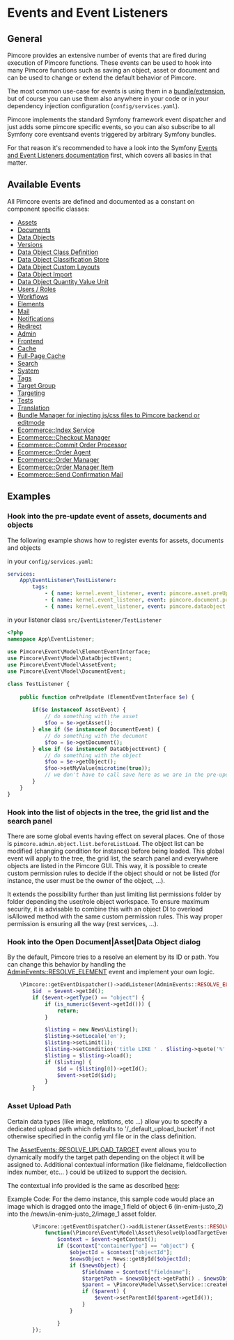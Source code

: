 # Events and Event Listeners

## General

Pimcore provides an extensive number of events that are fired during execution of Pimcore functions. These events can be 
used to hook into many Pimcore functions such as saving an object, asset or document and can be used to change or extend 
the default behavior of Pimcore.

The most common use-case for events is using them in a [bundle/extension](13_Bundle_Developers_Guide/06_Plugin_Backend_UI.md), but 
of course you can use them also anywhere in your code or in your dependency injection configuration (`config/services.yaml`). 

Pimcore implements the standard Symfony framework event dispatcher and just adds some pimcore specific events, 
so you can also subscribe to all Symfony core eventsand events triggered by arbitrary Symfony bundles. 

For that reason it's recommended to have a look into the Symfony [Events and Event Listeners documentation](http://symfony.com/doc/5.2/event_dispatcher.html)
first, which covers all basics in that matter. 

## Available Events

All Pimcore events are defined and documented as a constant on component specific classes: 
- [Assets](https://github.com/pimcore/pimcore/blob/10.x/lib/Event/AssetEvents.php)
- [Documents](https://github.com/pimcore/pimcore/blob/10.x/lib/Event/DocumentEvents.php)
- [Data Objects](https://github.com/pimcore/pimcore/blob/10.x/lib/Event/DataObjectEvents.php)
- [Versions](https://github.com/pimcore/pimcore/blob/10.x/lib/Event/VersionEvents.php)
- [Data Object Class Definition](https://github.com/pimcore/pimcore/blob/10.x/lib/Event/DataObjectClassDefinitionEvents.php)
- [Data Object Classification Store](https://github.com/pimcore/pimcore/blob/10.x/lib/Event/DataObjectClassificationStoreEvents.php)
- [Data Object Custom Layouts](https://github.com/pimcore/pimcore/blob/10.x/lib/Event/DataObjectCustomLayoutEvents.php)
- [Data Object Import](https://github.com/pimcore/pimcore/blob/10.x/lib/Event/DataObjectImportEvents.php)
- [Data Object Quantity Value Unit](https://github.com/pimcore/pimcore/blob/10.x/lib/Event/DataObjectQuantityValueEvents.php)
- [Users / Roles](https://github.com/pimcore/pimcore/blob/10.x/lib/Event/UserRoleEvents.php)
- [Workflows](https://github.com/pimcore/pimcore/blob/10.x/lib/Event/WorkflowEvents.php)
- [Elements](https://github.com/pimcore/pimcore/blob/10.x/lib/Event/ElementEvents.php)
- [Mail](https://github.com/pimcore/pimcore/blob/10.x/lib/Event/MailEvents.php)
- [Notifications](https://github.com/pimcore/pimcore/blob/10.x/lib/Event/NotificationEvents.php)
- [Redirect](https://github.com/pimcore/pimcore/blob/10.x/lib/Event/RedirectEvents.php)
- [Admin](https://github.com/pimcore/pimcore/blob/10.x/lib/Event/AdminEvents.php)
- [Frontend](https://github.com/pimcore/pimcore/blob/10.x/lib/Event/FrontendEvents.php)
- [Cache](https://github.com/pimcore/pimcore/blob/10.x/lib/Event/CoreCacheEvents.php)
- [Full-Page Cache](https://github.com/pimcore/pimcore/blob/10.x/lib/Event/FullPageCacheEvents.php)
- [Search](https://github.com/pimcore/pimcore/blob/10.x/lib/Event/SearchBackendEvents.php)
- [System](https://github.com/pimcore/pimcore/blob/10.x/lib/Event/SystemEvents.php)
- [Tags](https://github.com/pimcore/pimcore/blob/10.x/lib/Event/TagEvents.php)
- [Target Group](https://github.com/pimcore/pimcore/blob/10.x/lib/Event/TargetGroupEvents.php)
- [Targeting](https://github.com/pimcore/pimcore/blob/10.x/lib/Event/TargetingEvents.php)
- [Tests](https://github.com/pimcore/pimcore/blob/10.x/lib/Event/TestEvents.php)
- [Translation](https://github.com/pimcore/pimcore/blob/10.x/lib/Event/TranslationEvents.php)
- [Bundle Manager for injecting js/css files to Pimcore backend or editmode](https://github.com/pimcore/pimcore/blob/10.x/lib/Event/BundleManagerEvents.php)
- [Ecommerce::Index Service](https://github.com/pimcore/pimcore/blob/10.x/lib/Event/Ecommerce/IndexServiceEvents.php)
- [Ecommerce::Checkout Manager](https://github.com/pimcore/pimcore/blob/10.x/lib/Event/Ecommerce/CheckoutManagerEvents.php)
- [Ecommerce::Commit Order Processor](https://github.com/pimcore/pimcore/blob/10.x/lib/Event/Ecommerce/CommitOrderProcessorEvents.php)
- [Ecommerce::Order Agent](https://github.com/pimcore/pimcore/blob/10.x/lib/Event/Ecommerce/OrderAgentEvents.php)
- [Ecommerce::Order Manager](https://github.com/pimcore/pimcore/blob/10.x/lib/Event/Ecommerce/OrderManagerEvents.php)
- [Ecommerce::Order Manager Item](https://github.com/pimcore/pimcore/blob/10.x/lib/Event/Ecommerce/CheckoutManagerItemEvents.php)
- [Ecommerce::Send Confirmation Mail](https://github.com/pimcore/pimcore/blob/10.x/lib/Event/Ecommerce/SendConfirmationMailEvents.php)

## Examples

### Hook into the pre-update event of assets, documents and objects
The following example shows how to register events for assets, documents and objects 

in your `config/services.yaml`: 
```yaml
services:
    App\EventListener\TestListener:
        tags:
            - { name: kernel.event_listener, event: pimcore.asset.preUpdate, method: onPreUpdate }
            - { name: kernel.event_listener, event: pimcore.document.preUpdate, method: onPreUpdate }
            - { name: kernel.event_listener, event: pimcore.dataobject.preUpdate, method: onPreUpdate }
```

in your listener class `src/EventListener/TestListener`
```php
<?php
namespace App\EventListener;
  
use Pimcore\Event\Model\ElementEventInterface;
use Pimcore\Event\Model\DataObjectEvent;
use Pimcore\Event\Model\AssetEvent;
use Pimcore\Event\Model\DocumentEvent;

class TestListener {
     
    public function onPreUpdate (ElementEventInterface $e) {
       
        if($e instanceof AssetEvent) {
            // do something with the asset
            $foo = $e->getAsset(); 
        } else if ($e instanceof DocumentEvent) {
            // do something with the document
            $foo = $e->getDocument(); 
        } else if ($e instanceof DataObjectEvent) {
            // do something with the object
            $foo = $e->getObject(); 
            $foo->setMyValue(microtime(true));
            // we don't have to call save here as we are in the pre-update event anyway ;-) 
        }
    }
}
```

### Hook into the list of objects in the tree, the grid list and the search panel

There are some global events having effect on several places. One of those is `pimcore.admin.object.list.beforeListLoad`.
The object list can be modified (changing condition for instance) before being loaded. This global event will apply to the tree, the grid list, the search panel and everywhere objects are listed in the Pimcore GUI.
This way, it is possible to create custom permission rules to decide if the object should or not be listed (for instance, the user must be the owner of the object, ...).

It extends the possibility further than just limiting list permissions folder by folder depending the user/role object workspace.
To ensure maximum security, it is advisable to combine this with an object DI to overload isAllowed method with the same custom permission rules. This way proper permission is ensuring all the way (rest services, ...).

### Hook into the Open Document|Asset|Data Object dialog

By the default, Pimcore tries to a resolve an element by its ID or path.
You can change this behavior by handling the [AdminEvents::RESOLVE_ELEMENT](https://github.com/pimcore/pimcore/blob/10.x/lib/Event/AdminEvents.php) event
and implement your own logic.

```php
    \Pimcore::getEventDispatcher()->addListener(AdminEvents::RESOLVE_ELEMENT, function(ResolveElementEvent $event) {
        $id  = $event->getId();
        if ($event->getType() == "object") {
            if (is_numeric($event->getId())) {
                return;
            }

            $listing = new News\Listing();
            $listing->setLocale('en');
            $listing->setLimit(1);
            $listing->setCondition('title LIKE ' . $listing->quote('%' . $id . '%'));
            $listing = $listing->load();
            if ($listing) {
                $id = ($listing[0])->getId();
                $event->setId($id);
            }
        }               
```

### Asset Upload Path

Certain data types (like image, relations, etc ...) allow you to specify a dedicated upload path which defaults 
to '/_default_upload_bucket' if not otherwise specified in the config yml file or in the class definition.

The [AssetEvents::RESOLVE_UPLOAD_TARGET](https://github.com/pimcore/pimcore/blob/10.x/lib/Event/AssetEvents.php) event
allows you to dynamically modify the target path depending on the object it will be assigned to. 
Additional contextual information (like fieldname, fieldcollection index number, etc... ) could be utilized to
support the decision.

The contextual info provided is the same as described [here](../05_Objects/01_Object_Classes/01_Data_Types/10_Calculated_Value_Type.md):

Example Code: For the demo instance, this sample code would place an image which is dragged onto the image_1 field of object 6 (in-enim-justo_2)
into the /news/in-enim-justo_2/image_1 asset folder.

```php
        \Pimcore::getEventDispatcher()->addListener(AssetEvents::RESOLVE_UPLOAD_TARGET,
            function(\Pimcore\Event\Model\Asset\ResolveUploadTargetEvent $event) {
                $context = $event->getContext();
                if ($context["containerType"] == "object") {
                    $objectId = $context["objectId"];
                    $newsObject = News::getById($objectId);
                    if ($newsObject) {
                        $fieldname = $context["fieldname"];
                        $targetPath = $newsObject->getPath() . $newsObject->getKey() . "/" . $fieldname;
                        $parent = \Pimcore\Model\Asset\Service::createFolderByPath($targetPath);
                        if ($parent) {
                            $event->setParentId($parent->getId());
                        }
                    }

                }
        });
```  